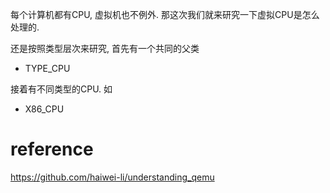 每个计算机都有CPU, 虚拟机也不例外. 那这次我们就来研究一下虚拟CPU是怎么处理的. 

还是按照类型层次来研究, 首先有一个共同的父类

* TYPE_CPU

接着有不同类型的CPU. 如

* X86_CPU

# reference

https://github.com/haiwei-li/understanding_qemu